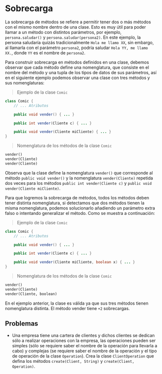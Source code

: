 # Sobrecarga

La sobrecarga de métodos se refiere a permitir tener dos o más métodos con el mismo nombre dentro de una clase. Esto es muy útil para poder llamar a un método con distintos parámetros, por ejemplo, `persona.saludar()` y `persona.saludar(persona2)`. En este ejemplo, la persona saludaría quizás tradicionalmente `Hola me llamo XX`, sin embargo, al llamarla con el parámetro `persona2`, podría saludar `Hola YY, me llamo XX.`, donde `YY` es el nombre de `persona2`.

Para construir sobrecarga en métodos definidos en una clase, debemos observar que cada método define una nomenglatura, que consiste en el nombre del método y una tupla de los tipos de datos de sus parámetros, así en el siguiente ejemplo podemos observar una clase con tres métodos y sus nomenglaturas:

> Ejemplo de la clase `Comic`

~~~java
class Comic {
    // ... Atributos

    public void vender() { ... }

    public int vender(Cliente c) { ... }

    public void vender(Cliente miCliente) { ... }
}
~~~

> Nomenglatura de los métodos de la clase `Comic`

~~~txt
vender()
vender(Cliente)
vender(Cliente)
~~~

Observa que la clase define la nomenglatura `vender()` que corresponde al método `public void vender()` y la nomenglatura `vender(Cliente)` repetida dos veces para los métodos `public int vender(Cliente c)` y `public void vender(Cliente miCliente)`.

Para que logremos la sobrecarga de métodos, todos los métodos deben tener distinta nomenglatura, si detectamos que dos métodos tienen la misma nomenglatura, podemos solucionarlo añadiendo un parámetro extra falso o intentando generalizar el método. Como se muestra a continuación:

> Ejemplo de la clase `Comic`

~~~java
class Comic {
    // ... Atributos

    public void vender() { ... }

    public int vender(Cliente c) { ... }

    public void vender(Cliente miCliente, boolean x) { ... }
}
~~~

> Nomenglatura de los métodos de la clase `Comic`

~~~txt
vender()
vender(Cliente)
vender(Cliente, boolean)
~~~

En el ejemplo anterior, la clase es válida ya que sus tres métodos tienen nomenglatura distinta. El método vender tiene `+2` sobrecargas.

## Problemas

* Una empresa tiene una cartera de clientes y dichos clientes se dedican sólo a realizar operaciones con la empresa, las operaciones pueden ser simples (sólo se requiere saber el nombre de la operación para llevarla a cabo) y complejas (se requiere saber el nombre de la operación y el tipo de operación de la clase `Operation`). Crea la clase `ClientOperation` que defina los métodos `create(Client, String)` y `create(Client, Operation)`.